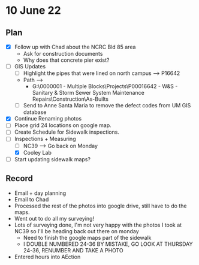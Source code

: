 # 10 June 22
## Plan
- [x] Follow up with Chad about the NCRC Bld 85 area
	- Ask for construction documents
	- Why does that concrete pier exist?
- [ ] GIS Updates
	 - [ ] Highlight the pipes that were lined on north campus --> P16642 
	- Path -->
		-   G:\0000001 - Multiple Blocks\Projects\P00016642 - W&S - Sanitary & Storm Sewer System Maintenance Repairs\Construction\As-Builts
	- [ ]   Send to Anne Santa Maria to remove the defect codes from UM GIS database
- [x] Continue Renaming photos 
- [ ] Place grid 24 locations on google map.
- [ ] Create Schedule for Sidewalk inspections.
- [ ] Inspections + Measuring
	- [ ] NC39 --> Go back on Monday
	- [x] Cooley Lab 
- [ ] Start updating sidewalk maps?
## Record
- Email + day planning
- Email to Chad
- Processed the rest of the photos into google drive, still have to do the maps.
- Went out to do all my surveying!
- Lots of surveying done, I'm not very happy with the photos I took at NC39 so I'll be heading back out there on monday
	- Need to finish the google maps part of the sidewalk
	- I DOUBLE NUMBERED 24-36 BY MISTAKE, GO LOOK AT THURSDAY 24-36, RENUMBER AND TAKE A PHOTO
- Entered hours into AEction